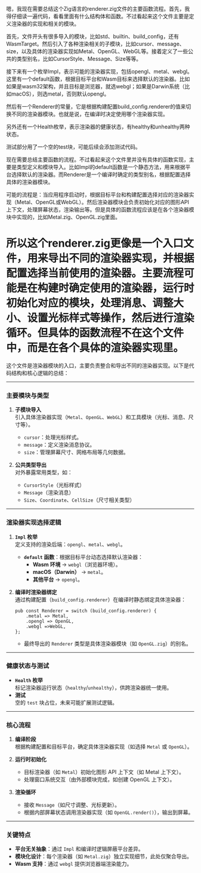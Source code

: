 嗯，我现在需要总结这个Zig语言的renderer.zig文件的主要函数流程。首先，我得仔细读一遍代码，看看里面有什么结构体和函数。不过看起来这个文件主要是定义渲染器的实现和相关的模块。

首先，文件开头有很多导入的模块，比如std、builtin、build_config，还有WasmTarget。然后引入了各种渲染相关的子模块，比如cursor、message、size，以及具体的渲染器实现如Metal、OpenGL、WebGL等。接着定义了一些公共的类型别名，比如CursorStyle、Message、Size等等。

接下来有一个枚举Impl，表示可能的渲染器实现，包括opengl、metal、webgl。这里有一个default函数，根据目标平台和Wasm目标来选择默认的渲染器。比如如果是wasm32架构，并且目标是浏览器，就选webgl；如果是Darwin系统（比如macOS），则选metal，否则默认opengl。

然后有一个Renderer的常量，它是根据构建配置build_config.renderer的值来切换不同的渲染器模块。也就是说，在编译时决定使用哪个渲染器实现。

另外还有一个Health枚举，表示渲染器的健康状态，有healthy和unhealthy两种状态。

测试部分用了一个空的test块，可能后续会添加测试代码。

现在需要总结主要函数的流程。不过看起来这个文件里并没有具体的函数实现，主要是类型定义和模块导入。比如Impl的default函数是一个静态方法，用来根据平台选择默认的渲染器。而Renderer是一个编译时确定的类型别名，根据配置选择具体的渲染器模块。

可能的流程是：当应用程序启动时，根据目标平台和构建配置选择对应的渲染器实现（Metal、OpenGL或WebGL）。然后渲染器模块会负责初始化对应的图形API上下文，处理屏幕状态，渲染输出等。但是具体的函数流程应该是在各个渲染器模块中实现的，比如Metal.zig、OpenGL.zig里面。

所以这个renderer.zig更像是一个入口文件，用来导出不同的渲染器实现，并根据配置选择当前使用的渲染器。主要流程可能是在构建时确定使用的渲染器，运行时初始化对应的模块，处理消息、调整大小、设置光标样式等操作，然后进行渲染循环。但具体的函数流程不在这个文件中，而是在各个具体的渲染器实现里。
================================================
这个文件是渲染器模块的入口，主要负责整合和导出不同的渲染器实现。以下是代码结构和核心逻辑的总结：

---

### **主要模块与类型**
1. **子模块导入**  
   引入具体渲染器实现（`Metal`、`OpenGL`、`WebGL`）和工具模块（光标、消息、尺寸等）。
   - `cursor`：处理光标样式。
   - `message`：定义渲染消息协议。
   - `size`：管理屏幕尺寸、网格布局等几何数据。

2. **公共类型导出**  
   对外暴露常用类型，如：
   - `CursorStyle`（光标样式）
   - `Message`（渲染消息）
   - `Size`、`Coordinate`、`CellSize`（尺寸相关类型）

---

### **渲染器实现选择逻辑**
1. **`Impl` 枚举**  
   定义支持的渲染后端：`opengl`、`metal`、`webgl`。
   - **`default` 函数**：根据目标平台动态选择默认渲染器：
     - **Wasm 环境** → `webgl`（浏览器环境）。
     - **macOS（Darwin）** → `metal`。
     - **其他平台** → `opengl`。

2. **编译时渲染器绑定**  
   通过构建配置（`build_config.renderer`）在编译时静态绑定具体渲染器：
   ```zig
   pub const Renderer = switch (build_config.renderer) {
       .metal => Metal,
       .opengl => OpenGL,
       .webgl =>WebGL,
   };
   ```
   - 最终导出的 `Renderer` 类型是具体渲染器模块（如 `OpenGL.zig`）的别名。

---

### **健康状态与测试**
- **`Health` 枚举**  
  标记渲染器运行状态（`healthy`/`unhealthy`），供跨渲染器统一使用。
- **测试**  
  空的 `test` 块占位，未来可能扩展测试逻辑。

---

### **核心流程**
1. **编译阶段**  
   根据构建配置和目标平台，确定具体渲染器实现（如选择 `Metal` 或 `OpenGL`）。

2. **运行时初始化**  
   - 目标渲染器（如 `Metal`）初始化图形 API 上下文（如 Metal 上下文）。
   - 处理窗口系统交互（由外部模块完成，如创建 OpenGL 上下文）。

3. **渲染循环**  
   - 接收 `Message`（如尺寸调整、光标更新）。
   - 根据内部屏幕状态调用渲染器实现（如 `OpenGL.render()`），输出到屏幕。

---

### **关键特点**
- **平台无关抽象**：通过 `Impl` 和编译时逻辑屏蔽平台差异。
- **模块化设计**：每个渲染器（如 `Metal.zig`）独立实现细节，此处仅聚合导出。
- **Wasm 支持**：通过 `webgl` 提供浏览器端渲染能力。